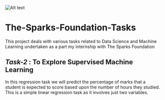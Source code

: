 ![Alt text](https://www.thesparksfoundationsingapore.org/images/logo_small.png "Graduate Rotaional Internship Program")

# The-Sparks-Foundation-Tasks
This project deals with various tasks related to Data Science and Machine Learning undertaken as a part my internship with The Sparks Foundation

## *Task-2* : To Explore Supervised Machine Learning 
In this regression task we will predict the percentage of marks that a student is expected to score based upon the number of hours they studied. This is a simple linear regression task as it involves just two variables.
